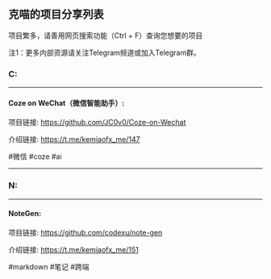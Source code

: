 ## 克喵的项目分享列表

项目繁多，请善用网页搜索功能（Ctrl + F）查询您想要的项目

注1：更多内部资源请关注Telegram频道或加入Telegram群。

### C:

---

#### Coze on WeChat（微信智能助手）:

项目链接:
https://github.com/JC0v0/Coze-on-Wechat

介绍链接: 
https://t.me/kemiaofx_me/147

#微信 #coze #ai

---

### N:

---

#### NoteGen:

项目链接: 
https://github.com/codexu/note-gen

介绍链接:
https://t.me/kemiaofx_me/151

#markdown #笔记 #跨端
